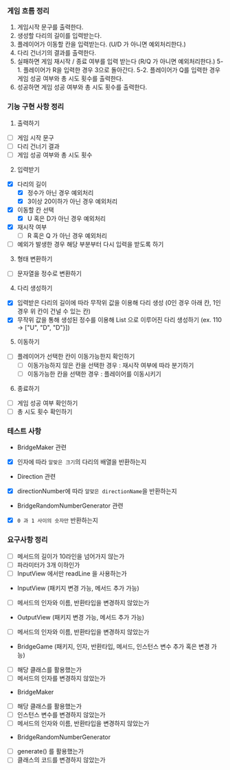 ### 게임 흐름 정리

1. 게임시작 문구를 출력한다.
2. 생성할 다리의 길이를 입력받는다.
3. 플레이어가 이동할 칸을 입력받는다. (U/D 가 아니면 예외처리한다.)
4. 다리 건너기의 결과를 출력한다.
5. 실패하면 게임 재시작 / 종료 여부를 입력 받는다 (R/Q 가 아니면 예외처리한다.)
   5-1. 플레이어가 R을 입력한 경우 3으로 돌아간다.
   5-2. 플레이어가 Q를 입력한 경우 게임 성공 여부와 총 시도 횟수를 출력한다.
6. 성공하면 게임 성공 여부와 총 시도 횟수를 출력한다.

### 기능 구현 사항 정리

1. 출력하기

- [ ] 게임 시작 문구
- [ ] 다리 건너기 결과
- [ ] 게임 성공 여부와 총 시도 횟수

2. 입력받기

- [x] 다리의 길이
    - [x] 정수가 아닌 경우 예외처리
    - [x] 3이상 20이하가 아닌 경우 예외처리
- [x] 이동할 칸 선택
    - [x] U 혹은 D가 아닌 경우 예외처리
- [x] 재시작 여부
    - [ ] R 혹은 Q 가 아닌 경우 예외처리
- [ ] 예외가 발생한 경우 해당 부분부터 다시 입력을 받도록 하기

3. 형태 변환하기

- [ ] 문자열을 정수로 변환하기

4. 다리 생성하기

- [x] 입력받은 다리의 길이에 따라 무작위 값을 이용해 다리 생성 (0인 경우 아래 칸, 1인 경우 위 칸이 건널 수 있는 칸)
- [x] 무작위 값을 통해 생성된 정수를 이용해 List<String> 으로 이루어진 다리 생성하기 (ex. 110 -> ["U", "D", "D"}])

5. 이동하기

- [ ] 플레이어가 선택한 칸이 이동가능한지 확인하기
    - [ ] 이동가능하지 않은 칸을 선택한 경우 : 재시작 여부에 따라 분기하기
    - [ ] 이동가능한 칸을 선택한 경우 : 플레이어를 이동시키기

6. 종료하기

- [ ] 게임 성공 여부 확인하기
- [ ] 총 시도 횟수 확인하기

### 테스트 사항

- BridgeMaker 관련
- [x] 인자에 따라 `알맞은 크기`의 다리의 배열을 반환하는지

- Direction 관련
- [x] directionNumber에 따라 `알맞은 directionName`을 반환하는지

- BridgeRandomNumberGenerator 관련
- [x] `0 과 1 사이의 숫자만` 반환하는지

### 요구사항 정리

- [ ] 메서드의 길이가 10라인을 넘어가지 않는가
- [ ] 파라미터가 3개 이하인가
- [ ] InputView 에서만 readLine 을 사용하는가

- InputView (패키지 변경 가능, 메서드 추가 가능)
- [ ] 메서드의 인자와 이름, 반환타입을 변경하지 않았는가

- OutputView (패키지 변경 가능, 메서드 추가 가능)
- [ ] 메서드의 인자와 이름, 반환타입을 변경하지 않았는가

- BridgeGame (패키지, 인자, 반환타입, 메서드, 인스턴스 변수 추가 혹은 변경 가능)
- [ ] 해당 클래스를 활용했는가
- [ ] 메서드의 인자를 변경하지 않았는가

- BridgeMaker
- [ ] 해당 클래스를 활용했는가
- [ ] 인스턴스 변수를 변경하지 않았는가
- [ ] 메서드의 인자와 이름, 반환타입을 변경하지 않았는가

- BridgeRandomNumberGenerator
- [ ] generate() 를 활용했는가
- [ ] 클래스의 코드를 변경하지 않았는가